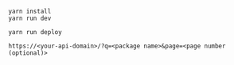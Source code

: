 ```
yarn install
yarn run dev
```

```
yarn run deploy
```

```
https://<your-api-domain>/?q=<package name>&page=<page number (optional)>
```


